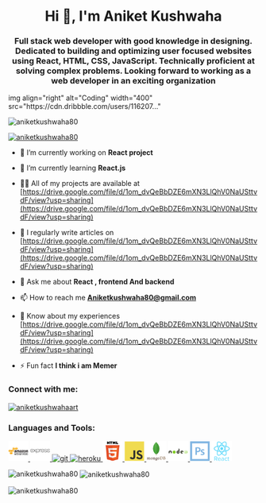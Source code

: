 <h1 align="center">Hi 👋, I'm Aniket Kushwaha</h1>
<h3 align="center">Full stack web developer with good knowledge in designing. Dedicated to building and optimizing user focused websites using React, HTML, CSS, JavaScript. Technically proficient at solving complex problems. Looking forward to working as a web developer in an exciting organization</h3>
img align="right" alt="Coding" width="400" src="https://cdn.dribbble.com/users/116207..."

<p align="left"> <img src="https://komarev.com/ghpvc/?username=aniketkushwaha80&label=Profile%20views&color=0e75b6&style=flat" alt="aniketkushwaha80" /> </p>

<p align="left"> <a href="https://github.com/ryo-ma/github-profile-trophy"><img src="https://github-profile-trophy.vercel.app/?username=aniketkushwaha80" alt="aniketkushwaha80" /></a> </p>

- 🔭 I’m currently working on **React project**

- 🌱 I’m currently learning **React.js**

- 👨‍💻 All of my projects are available at [https://drive.google.com/file/d/1om_dvQeBbDZE6mXN3LlQhV0NaUSttvdF/view?usp=sharing](https://drive.google.com/file/d/1om_dvQeBbDZE6mXN3LlQhV0NaUSttvdF/view?usp=sharing)

- 📝 I regularly write articles on [https://drive.google.com/file/d/1om_dvQeBbDZE6mXN3LlQhV0NaUSttvdF/view?usp=sharing](https://drive.google.com/file/d/1om_dvQeBbDZE6mXN3LlQhV0NaUSttvdF/view?usp=sharing)

- 💬 Ask me about **React , frontend And backend**

- 📫 How to reach me **Aniketkushwaha80@gmail.com**

- 📄 Know about my experiences [https://drive.google.com/file/d/1om_dvQeBbDZE6mXN3LlQhV0NaUSttvdF/view?usp=sharing](https://drive.google.com/file/d/1om_dvQeBbDZE6mXN3LlQhV0NaUSttvdF/view?usp=sharing)

- ⚡ Fun fact **I think i am Memer**

<h3 align="left">Connect with me:</h3>
<p align="left">
<a href="https://instagram.com/aniketkushwahaart" target="blank"><img align="center" src="https://raw.githubusercontent.com/rahuldkjain/github-profile-readme-generator/master/src/images/icons/Social/instagram.svg" alt="aniketkushwahaart" height="30" width="40" /></a>
</p>

<h3 align="left">Languages and Tools:</h3>
<p align="left"> <a href="https://aws.amazon.com" target="_blank" rel="noreferrer"> <img src="https://raw.githubusercontent.com/devicons/devicon/master/icons/amazonwebservices/amazonwebservices-original-wordmark.svg" alt="aws" width="40" height="40"/> </a> <a href="https://expressjs.com" target="_blank" rel="noreferrer"> <img src="https://raw.githubusercontent.com/devicons/devicon/master/icons/express/express-original-wordmark.svg" alt="express" width="40" height="40"/> </a> <a href="https://git-scm.com/" target="_blank" rel="noreferrer"> <img src="https://www.vectorlogo.zone/logos/git-scm/git-scm-icon.svg" alt="git" width="40" height="40"/> </a> <a href="https://heroku.com" target="_blank" rel="noreferrer"> <img src="https://www.vectorlogo.zone/logos/heroku/heroku-icon.svg" alt="heroku" width="40" height="40"/> </a> <a href="https://www.w3.org/html/" target="_blank" rel="noreferrer"> <img src="https://raw.githubusercontent.com/devicons/devicon/master/icons/html5/html5-original-wordmark.svg" alt="html5" width="40" height="40"/> </a> <a href="https://developer.mozilla.org/en-US/docs/Web/JavaScript" target="_blank" rel="noreferrer"> <img src="https://raw.githubusercontent.com/devicons/devicon/master/icons/javascript/javascript-original.svg" alt="javascript" width="40" height="40"/> </a> <a href="https://www.mongodb.com/" target="_blank" rel="noreferrer"> <img src="https://raw.githubusercontent.com/devicons/devicon/master/icons/mongodb/mongodb-original-wordmark.svg" alt="mongodb" width="40" height="40"/> </a> <a href="https://nodejs.org" target="_blank" rel="noreferrer"> <img src="https://raw.githubusercontent.com/devicons/devicon/master/icons/nodejs/nodejs-original-wordmark.svg" alt="nodejs" width="40" height="40"/> </a> <a href="https://www.photoshop.com/en" target="_blank" rel="noreferrer"> <img src="https://raw.githubusercontent.com/devicons/devicon/master/icons/photoshop/photoshop-line.svg" alt="photoshop" width="40" height="40"/> </a> <a href="https://reactjs.org/" target="_blank" rel="noreferrer"> <img src="https://raw.githubusercontent.com/devicons/devicon/master/icons/react/react-original-wordmark.svg" alt="react" width="40" height="40"/> </a> </p>

<p><img align="left" src="https://github-readme-stats.vercel.app/api/top-langs?username=aniketkushwaha80&show_icons=true&locale=en&layout=compact" alt="aniketkushwaha80" /></p>

<p>&nbsp;<img align="center" src="https://github-readme-stats.vercel.app/api?username=aniketkushwaha80&show_icons=true&locale=en" alt="aniketkushwaha80" /></p>

<p><img align="center" src="https://github-readme-streak-stats.herokuapp.com/?user=aniketkushwaha80&" alt="aniketkushwaha80" /></p>
